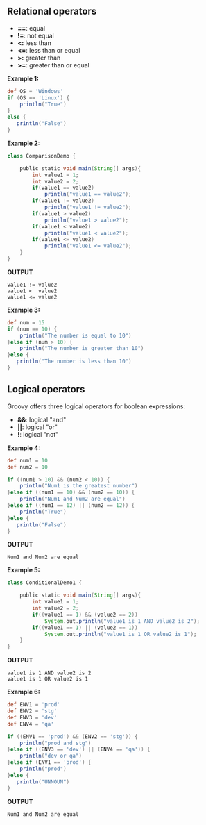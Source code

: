 ## Relational operators
- **==**: equal
- **!=**: not equal
- **<:** less than
- **<=**: less than or equal
- **>:** greater than
- **>=**: greater than or equal

**Example 1:**
```groovy
def OS = 'Windows'
if (OS == 'Linux') {
    println("True")
}
else {
   println("False") 
}
```

**Example 2:**
```groovy
class ComparisonDemo {

    public static void main(String[] args){
        int value1 = 1;
        int value2 = 2;
        if(value1 == value2)
            println("value1 == value2");
        if(value1 != value2)
            println("value1 != value2");
        if(value1 > value2)
            println("value1 > value2");
        if(value1 < value2)
            println("value1 < value2");
        if(value1 <= value2)
            println("value1 <= value2");
    }
}
```

**OUTPUT**
```
value1 != value2
value1 <  value2
value1 <= value2
```

**Example 3:**
```groovy
def num = 15
if (num == 10) {
    println("The number is equal to 10")
}else if (num > 10) {
    println("The number is greater than 10")
}else {
   println("The number is less than 10")
}
```

## Logical operators
Groovy offers three logical operators for boolean expressions:
- **&&**: logical "and"
- **||**: logical "or"
- **!**: logical "not"

**Example 4:**
```groovy
def num1 = 10
def num2 = 10

if ((num1 > 10) && (num2 < 10)) {
    println("Num1 is the greatest number")
}else if ((num1 == 10) && (num2 == 10)) {
    println("Num1 and Num2 are equal")
}else if ((num1 == 12) || (num2 == 12)) {
    println("True")
}else {
   println("False")
}
```
**OUTPUT**
```
Num1 and Num2 are equal
```

**Example 5:**
```groovy
class ConditionalDemo1 {

    public static void main(String[] args){
        int value1 = 1;
        int value2 = 2;
        if((value1 == 1) && (value2 == 2))
            System.out.println("value1 is 1 AND value2 is 2");
        if((value1 == 1) || (value2 == 1))
            System.out.println("value1 is 1 OR value2 is 1");
    }
}
```
**OUTPUT**
```
value1 is 1 AND value2 is 2
value1 is 1 OR value2 is 1
```

**Example 6:**
```groovy
def ENV1 = 'prod'
def ENV2 = 'stg'
def ENV3 = 'dev'
def ENV4 = 'qa'

if ((ENV1 == 'prod') && (ENV2 == 'stg')) {
    println("prod and stg")
}else if ((ENV3 == 'dev') || (ENV4 == 'qa')) {
    println("dev or qa")
}else if (ENV1 == 'prod') {
    println("prod")
}else {
   println("UNNOUN")
}
```
**OUTPUT**
```
Num1 and Num2 are equal
```
